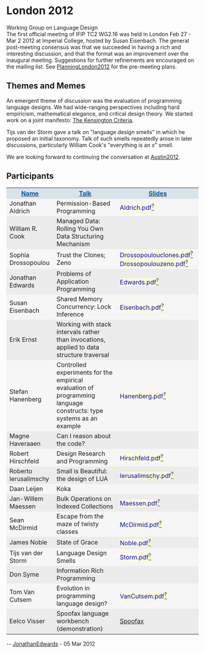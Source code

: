 <div class="twikiTopic">
<h1 class="twikiTopicTitle">London 2012</h1>
<div class="twikiWebTitle">Working Group on Language Design</div>
The first official meeting of IFIP TC2 WG2.16 was held in London Feb 27 - Mar 2 2012 at Imperial College, hosted by Susan Eisenbach. The general post-meeting consensus was that we succeeded in having a rich and interesting discussion, and that the format was an improvement over the inaugural meeting. Suggestions for further refinements are encouraged on the mailing list.
See <a class="twikiLink" href="PlanningLondon2012.html">PlanningLondon2012</a> for the pre-meeting plans.
<p />
<h2><a name="Themes_and_Memes"> </a> Themes and Memes </h2>
An emergent theme of discussion was the evaluation of programming language designs. We had wide-ranging perspectives including hard empiricism, mathematical elegance, and critical design theory. We started work on a joint manifesto: <a href="https://docs.google.com/document/pub?id=1H8frOjHSlMpqjdlxjK55qkm-z5SbJHikcOtPbT3cQSs" target="_top">The Kensington Criteria</a>.
<p />
Tijs van der Storm gave a talk on "language design smells" in which he proposed an initial taxonomy. Talk of such smells repeatedly arose in later discussions, particularly William Cook's "everything is an x" smell.
<p />
We are looking forward to continuing the conversation at <a class="twikiLink" href="Austin2012.html">Austin2012</a>.
<p />
<h2><a name="Participants"> </a> Participants </h2>
<p />
<table border="0" cellspacing="0" cellpadding="5">
<tr><th class="twikiFirstCol" bgcolor="#d9e3ea"><a href="London2012661c.html?sortcol=0&amp;table=1&amp;up=0#sorted_table" title="Sort by this column"><font color="#005aa0"> Name</font></a> </th><th bgcolor="#d9e3ea"><a href="London201290c9.html?sortcol=1&amp;table=1&amp;up=0#sorted_table" title="Sort by this column"><font color="#005aa0"> Talk</font></a> </th><th bgcolor="#d9e3ea"><a href="London20120c2d.html?sortcol=2&amp;table=1&amp;up=0#sorted_table" title="Sort by this column"><font color="#005aa0"> Slides</font></a> </th></tr>
<tr><td class="twikiFirstCol" bgcolor="#f6f6f6"> Jonathan Aldrich </td><td bgcolor="#f6f6f6"> Permission-Based Programming </td><td bgcolor="#f6f6f6"> <span class="twikiNewLink" style='background : #FFFFCE;'><font color="#0000FF">Aldrich.pdf</font><a href="https://program-transformation.org/edit/WGLD/PubWGLDLondon2012Aldrichpdf?topicparent=WGLD.London2012"><sup>?</sup></a></span> </td></tr>
<tr><td class="twikiFirstCol" bgcolor="#ececec"> William R. Cook </td><td bgcolor="#ececec"> Managed Data: Rolling You Own Data Structuring Mechanism </td><td bgcolor="#ececec"> &nbsp; </td></tr>
<tr><td class="twikiFirstCol" bgcolor="#f6f6f6"> Sophia Drossopoulou </td><td bgcolor="#f6f6f6"> Trust the Clones; Zeno </td><td bgcolor="#f6f6f6"> <span class="twikiNewLink" style='background : #FFFFCE;'><font color="#0000FF">Drossopoulouclones.pdf</font><a href="https://program-transformation.org/edit/WGLD/PubWGLDLondon2012Drossopoulouclonespdf?topicparent=WGLD.London2012"><sup>?</sup></a></span> <span class="twikiNewLink" style='background : #FFFFCE;'><font color="#0000FF">Drossopoulouzeno.pdf</font><a href="https://program-transformation.org/edit/WGLD/PubWGLDLondon2012Drossopoulouzenopdf?topicparent=WGLD.London2012"><sup>?</sup></a></span> </td></tr>
<tr><td class="twikiFirstCol" bgcolor="#ececec"> Jonathan Edwards </td><td bgcolor="#ececec"> Problems of Application Programming </td><td bgcolor="#ececec"> <span class="twikiNewLink" style='background : #FFFFCE;'><font color="#0000FF">Edwards.pdf</font><a href="https://program-transformation.org/edit/WGLD/PubWGLDLondon2012Edwardspdf?topicparent=WGLD.London2012"><sup>?</sup></a></span> </td></tr>
<tr><td class="twikiFirstCol" bgcolor="#f6f6f6"> Susan Eisenbach </td><td bgcolor="#f6f6f6"> Shared Memory Concurrency: Lock Inference </td><td bgcolor="#f6f6f6"> <span class="twikiNewLink" style='background : #FFFFCE;'><font color="#0000FF">Eisenbach.pdf</font><a href="https://program-transformation.org/edit/WGLD/PubWGLDLondon2012Eisenbachpdf?topicparent=WGLD.London2012"><sup>?</sup></a></span> </td></tr>
<tr><td class="twikiFirstCol" bgcolor="#ececec"> Erik Ernst </td><td bgcolor="#ececec"> Working with stack intervals rather than invocations, applied to data structure traversal </td><td bgcolor="#ececec"> &nbsp; </td></tr>
<tr><td class="twikiFirstCol" bgcolor="#f6f6f6"> Stefan Hanenberg </td><td bgcolor="#f6f6f6"> Controlled experiments for the empirical evaluation of programming language constructs: type systems as an example </td><td bgcolor="#f6f6f6"> <span class="twikiNewLink" style='background : #FFFFCE;'><font color="#0000FF">Hanenberg.pdf</font><a href="https://program-transformation.org/edit/WGLD/PubWGLDLondon2012Hanenbergpdf?topicparent=WGLD.London2012"><sup>?</sup></a></span> </td></tr>
<tr><td class="twikiFirstCol" bgcolor="#ececec"> Magne Haveraaen </td><td bgcolor="#ececec"> Can I reason about the code? </td><td bgcolor="#ececec"> &nbsp; </td></tr>
<tr><td class="twikiFirstCol" bgcolor="#f6f6f6"> Robert Hirschfeld </td><td bgcolor="#f6f6f6"> Design Research and Programming </td><td bgcolor="#f6f6f6"> <span class="twikiNewLink" style='background : #FFFFCE;'><font color="#0000FF">Hirschfeld.pdf</font><a href="https://program-transformation.org/edit/WGLD/PubWGLDLondon2012Hirschfeldpdf?topicparent=WGLD.London2012"><sup>?</sup></a></span> </td></tr>
<tr><td class="twikiFirstCol" bgcolor="#ececec"> Roberto Ierusalimschy </td><td bgcolor="#ececec"> Small is Beautiful: the design of LUA </td><td bgcolor="#ececec"> <span class="twikiNewLink" style='background : #FFFFCE;'><font color="#0000FF">Ierusalimschy.pdf</font><a href="https://program-transformation.org/edit/WGLD/PubWGLDLondon2012Ierusalimschypdf?topicparent=WGLD.London2012"><sup>?</sup></a></span> </td></tr>
<tr><td class="twikiFirstCol" bgcolor="#f6f6f6"> Daan Leijen </td><td bgcolor="#f6f6f6"> Koka </td><td bgcolor="#f6f6f6"> &nbsp; </td></tr>
<tr><td class="twikiFirstCol" bgcolor="#ececec"> Jan-Willem Maessen </td><td bgcolor="#ececec"> Bulk Operations on Indexed Collections </td><td bgcolor="#ececec"> <span class="twikiNewLink" style='background : #FFFFCE;'><font color="#0000FF">Maessen.pdf</font><a href="https://program-transformation.org/edit/WGLD/PubWGLDLondon2012Maessenpdf?topicparent=WGLD.London2012"><sup>?</sup></a></span> </td></tr>
<tr><td class="twikiFirstCol" bgcolor="#f6f6f6"> Sean McDirmid </td><td bgcolor="#f6f6f6"> Escape from the maze of twisty classes </td><td bgcolor="#f6f6f6"> <span class="twikiNewLink" style='background : #FFFFCE;'><font color="#0000FF">McDirmid.pdf</font><a href="https://program-transformation.org/edit/WGLD/PubWGLDLondon2012McDirmidpdf?topicparent=WGLD.London2012"><sup>?</sup></a></span> </td></tr>
<tr><td class="twikiFirstCol" bgcolor="#ececec"> James Noble </td><td bgcolor="#ececec"> State of Grace </td><td bgcolor="#ececec"> <span class="twikiNewLink" style='background : #FFFFCE;'><font color="#0000FF">Noble.pdf</font><a href="https://program-transformation.org/edit/WGLD/PubWGLDLondon2012Noblepdf?topicparent=WGLD.London2012"><sup>?</sup></a></span> </td></tr>
<tr><td class="twikiFirstCol" bgcolor="#f6f6f6"> Tijs van der Storm </td><td bgcolor="#f6f6f6"> Language Design Smells </td><td bgcolor="#f6f6f6"> <span class="twikiNewLink" style='background : #FFFFCE;'><font color="#0000FF">Storm.pdf</font><a href="https://program-transformation.org/edit/WGLD/PubWGLDLondon2012Stormpdf?topicparent=WGLD.London2012"><sup>?</sup></a></span> </td></tr>
<tr><td class="twikiFirstCol" bgcolor="#ececec"> Don Syme </td><td bgcolor="#ececec"> Information Rich Programming </td><td bgcolor="#ececec"> &nbsp; </td></tr>
<tr><td class="twikiFirstCol" bgcolor="#f6f6f6"> Tom Van Cutsem </td><td bgcolor="#f6f6f6"> Evolution in programming language design? </td><td bgcolor="#f6f6f6"> <span class="twikiNewLink" style='background : #FFFFCE;'><font color="#0000FF">VanCutsem.pdf</font><a href="https://program-transformation.org/edit/WGLD/PubWGLDLondon2012VanCutsempdf?topicparent=WGLD.London2012"><sup>?</sup></a></span> </td></tr>
<tr><td class="twikiFirstCol" bgcolor="#ececec"> Eelco Visser </td><td bgcolor="#ececec"> Spoofax language workbench (demonstration) </td><td bgcolor="#ececec"> <a href="http://spoofax.org/" target="_top">Spoofax</a> </td></tr>
</table>
<p />
-- <a class="twikiLink" href="../Main/JonathanEdwards.html">JonathanEdwards</a> - 05 Mar 2012
</div>
